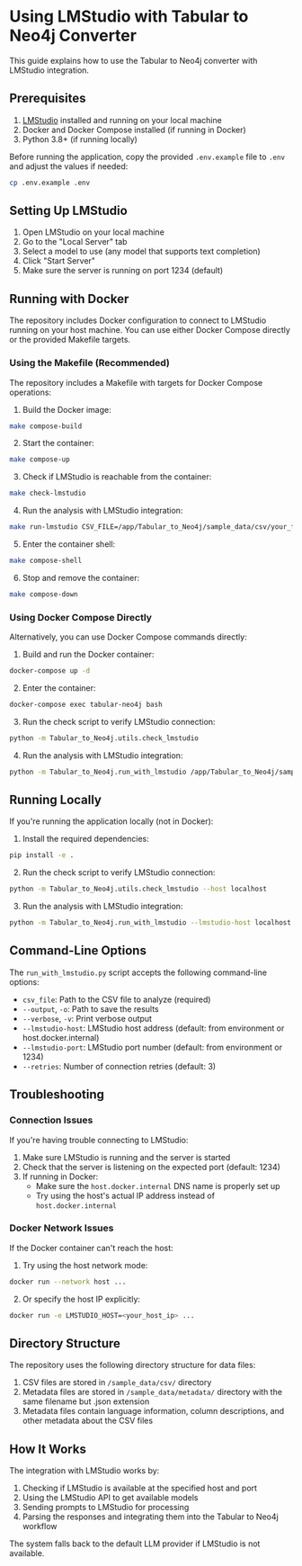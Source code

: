 # Using LMStudio with Tabular to Neo4j Converter

This guide explains how to use the Tabular to Neo4j converter with LMStudio integration.

## Prerequisites

1. [LMStudio](https://lmstudio.ai/) installed and running on your local machine
2. Docker and Docker Compose installed (if running in Docker)
3. Python 3.8+ (if running locally)

Before running the application, copy the provided `.env.example` file to `.env`
and adjust the values if needed:

```bash
cp .env.example .env
```

## Setting Up LMStudio

1. Open LMStudio on your local machine
2. Go to the "Local Server" tab
3. Select a model to use (any model that supports text completion)
4. Click "Start Server"
5. Make sure the server is running on port 1234 (default)

## Running with Docker

The repository includes Docker configuration to connect to LMStudio running on your host machine. You can use either Docker Compose directly or the provided Makefile targets.

### Using the Makefile (Recommended)

The repository includes a Makefile with targets for Docker Compose operations:

1. Build the Docker image:

```bash
make compose-build
```

2. Start the container:

```bash
make compose-up
```

3. Check if LMStudio is reachable from the container:

```bash
make check-lmstudio
```

4. Run the analysis with LMStudio integration:

```bash
make run-lmstudio CSV_FILE=/app/Tabular_to_Neo4j/sample_data/csv/your_file.csv
```

5. Enter the container shell:

```bash
make compose-shell
```

6. Stop and remove the container:

```bash
make compose-down
```

### Using Docker Compose Directly

Alternatively, you can use Docker Compose commands directly:

1. Build and run the Docker container:

```bash
docker-compose up -d
```

2. Enter the container:

```bash
docker-compose exec tabular-neo4j bash
```

3. Run the check script to verify LMStudio connection:

```bash
python -m Tabular_to_Neo4j.utils.check_lmstudio
```

4. Run the analysis with LMStudio integration:

```bash
python -m Tabular_to_Neo4j.run_with_lmstudio /app/Tabular_to_Neo4j/sample_data/csv/your_file.csv
```

## Running Locally

If you're running the application locally (not in Docker):

1. Install the required dependencies:

```bash
pip install -e .
```

2. Run the check script to verify LMStudio connection:

```bash
python -m Tabular_to_Neo4j.utils.check_lmstudio --host localhost
```

3. Run the analysis with LMStudio integration:

```bash
python -m Tabular_to_Neo4j.run_with_lmstudio --lmstudio-host localhost /path/to/your/csv/file.csv
```

## Command-Line Options

The `run_with_lmstudio.py` script accepts the following command-line options:

- `csv_file`: Path to the CSV file to analyze (required)
- `--output`, `-o`: Path to save the results
- `--verbose`, `-v`: Print verbose output
- `--lmstudio-host`: LMStudio host address (default: from environment or host.docker.internal)
- `--lmstudio-port`: LMStudio port number (default: from environment or 1234)
- `--retries`: Number of connection retries (default: 3)

## Troubleshooting

### Connection Issues

If you're having trouble connecting to LMStudio:

1. Make sure LMStudio is running and the server is started
2. Check that the server is listening on the expected port (default: 1234)
3. If running in Docker:
   - Make sure the `host.docker.internal` DNS name is properly set up
   - Try using the host's actual IP address instead of `host.docker.internal`

### Docker Network Issues

If the Docker container can't reach the host:

1. Try using the host network mode:

```bash
docker run --network host ...
```

2. Or specify the host IP explicitly:

```bash
docker run -e LMSTUDIO_HOST=<your_host_ip> ...
```

## Directory Structure

The repository uses the following directory structure for data files:

1. CSV files are stored in `/sample_data/csv/` directory
2. Metadata files are stored in `/sample_data/metadata/` directory with the same filename but .json extension
3. Metadata files contain language information, column descriptions, and other metadata about the CSV files

## How It Works

The integration with LMStudio works by:

1. Checking if LMStudio is available at the specified host and port
2. Using the LMStudio API to get available models
3. Sending prompts to LMStudio for processing
4. Parsing the responses and integrating them into the Tabular to Neo4j workflow

The system falls back to the default LLM provider if LMStudio is not available.
